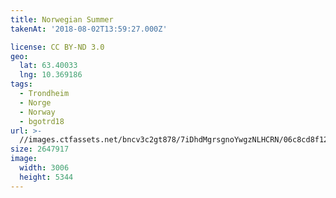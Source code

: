 ```yaml
---
title: Norwegian Summer
takenAt: '2018-08-02T13:59:27.000Z'

license: CC BY-ND 3.0
geo:
  lat: 63.40033
  lng: 10.369186
tags:
  - Trondheim
  - Norge
  - Norway
  - bgotrd18
url: >-
  //images.ctfassets.net/bncv3c2gt878/7iDhdMgrsgnoYwgzNLHCRN/06c8cd8f12138b9a4a4bf423647a46ec/norwegian-summer_42955675105_o
size: 2647917
image:
  width: 3006
  height: 5344
---
```

